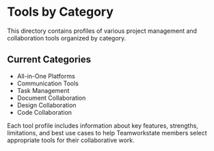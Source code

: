 # Tools by Category

This directory contains profiles of various project management and collaboration tools organized by category.

## Current Categories

- All-in-One Platforms
- Communication Tools
- Task Management
- Document Collaboration
- Design Collaboration
- Code Collaboration

Each tool profile includes information about key features, strengths, limitations, and best use cases to help Teamworkstate members select appropriate tools for their collaborative work.
